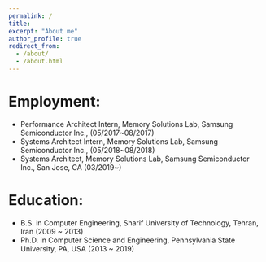 ```yaml
---
permalink: /
title: 
excerpt: "About me"
author_profile: true
redirect_from: 
  - /about/
  - /about.html
---
```


# Employment:

* Performance Architect Intern, Memory Solutions Lab, Samsung Semiconductor Inc., (05/2017~08/2017)
* Systems Architect Intern, Memory Solutions Lab, Samsung Semiconductor Inc., (05/2018~08/2018)
* Systems Architect, Memory Solutions Lab, Samsung Semiconductor Inc., San Jose, CA (03/2019~)


# Education:

* B.S. in Computer Engineering, Sharif University of Technology, Tehran, Iran (2009 ~ 2013)
* Ph.D. in Computer Science and Engineering, Pennsylvania State University, PA, USA (2013 ~ 2019)
